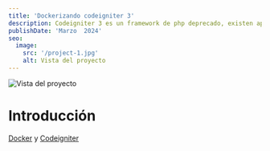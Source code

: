 ```yaml
---
title: 'Dockerizando codeigniter 3'
description: Codeigniter 3 es un framework de php deprecado, existen aplicacións que aún corren en esta versión, por lo que generé un docker file que se conecta a una base de datos y permite ejecutar aplicaciones con este framework.
publishDate: 'Marzo  2024'
seo:
  image:
    src: '/project-1.jpg'
    alt: Vista del proyecto
---
```


![Vista del proyecto](/project-1.jpg)

# Introducción

[Docker](https://es.wikipedia.org/wiki/Docker_(software)) y [Codeigniter](https://es.wikipedia.org/wiki/CodeIgniter)